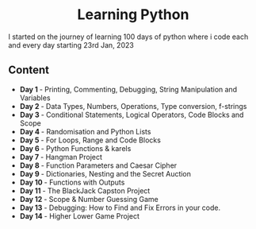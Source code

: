 <h1 align="center">
  Learning Python
</h1>

I started on the journey of learning 100 days of python where i code each and every day starting 23rd Jan, 2023

 ## Content ##

- <b>Day 1 </b> - Printing, Commenting, Debugging, String Manipulation and Variables
- <b>Day 2 </b> - Data Types, Numbers, Operations, Type conversion, f-strings
- <b>Day 3 </b> - Conditional Statements, Logical Operators, Code Blocks and Scope
- <b>Day 4 </b> - Randomisation and Python Lists
- <b>Day 5 </b> - For Loops, Range and Code Blocks
- <b>Day 6 </b> - Python Functions & karels
- <b>Day 7 </b> - Hangman Project
- <b>Day 8 </b> - Function Parameters and Caesar Cipher
- <b>Day 9 </b> - Dictionaries, Nesting and the Secret Auction
- <b>Day 10 </b> - Functions with Outputs
- <b>Day 11 </b> - The BlackJack Capston Project
- <b>Day 12 </b> - Scope & Number Guessing Game
- <b>Day 13 </b> - Debugging: How to Find and Fix Errors in your code.
- <b>Day 14 </b> - Higher Lower Game Project